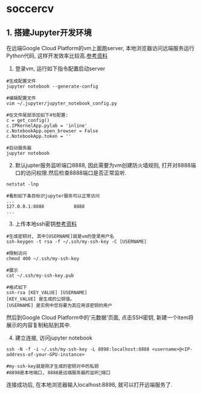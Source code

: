 # soccercv



## 1. 搭建Jupyter开发环境

在远端Google Cloud Platform的vm上面跑server, 本地浏览器访问远端服务运行Python代码, 这样开发效率比较高.[参考资料](https://medium.com/@kstseng/%E5%9C%A8-google-cloud-platform-%E4%B8%8A%E4%BD%BF%E7%94%A8-gpu-%E5%92%8C%E5%AE%89%E8%A3%9D%E6%B7%B1%E5%BA%A6%E5%AD%B8%E7%BF%92%E7%9B%B8%E9%97%9C%E5%A5%97%E4%BB%B6-1b118e291015)
1. 登录vm, 运行如下指令配置启动server
```
#生成配置文件
jupyter notebook --generate-config

#编辑配置文件
vim ~/.jupyter/jupyter_notebook_config.py

#在文件尾部添加如下4句配置:
c = get_config()
c.IPKernelApp.pylab = 'inline'
c.NotebookApp.open_browser = False
c.NotebookApp.token = ''

#启动服务器
jupyter notebook
```

2. 默认jupter服务监听端口8888, 因此需要为vm创建防火墙规则, 打开对8888端口的访问权限.然后检查8888端口是否正常监听.
```
netstat -lnp

#看到如下条目标识jupyter服务可以正常访问
...
127.0.0.1:8888           8888
...
```

3. 上传本地ssh密钥[参考资料](http://justcode.ikeepstudying.com/2018/02/linux%EF%BC%9Assh-%E6%97%A0%E5%AF%86%E7%A0%81%E8%BF%9E%E6%8E%A5%E5%88%B0-google-cloud-%E5%AE%9E%E4%BE%8B-filezilla%E8%BF%9E%E6%8E%A5-google-cloud-intellij-idea%E8%BF%9E%E6%8E%A5-google-cloud-goog/)
```
#生成密钥对, 其中[USERNAME]就是vm的登录用户名
ssh-keygen -t rsa -f ~/.ssh/my-ssh-key -C [USERNAME]

#限制访问
chmod 400 ~/.ssh/my-ssh-key

#展示
cat ~/.ssh/my-ssh-key.pub

#格式如下
ssh-rsa [KEY_VALUE] [USERNAME]
[KEY_VALUE] 是生成的公钥值。
[USERNAME] 是实例中您将要为其应用该密钥的用户
```
然后到Google Cloud Platform中的'元数据'页面, 点击SSH密钥, 新建一个item将展示的内容复制粘贴到其中.

4. 建立连接, 访问jupyter notebook
```
ssh -N -f -i ~/.ssh/my-ssh-key -L 8898:localhost:8888 <username>@<IP-address-of-your-GPU-instance>

#my-ssh-key就是刚才生成的密钥对中的私钥
#8898是本地端口, 8888是远端服务器的监听端口
```
连接成功后, 在本地浏览器输入localhost:8898, 就可以打开远端服务了.
